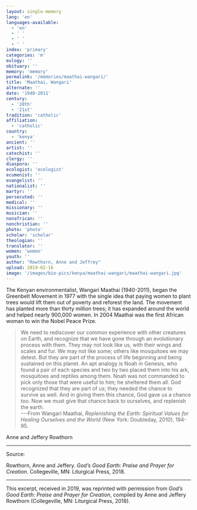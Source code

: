```yaml
---
layout: single-memory
lang: 'en'
languages-available:
  - 'en'
  - ' '
  - ' '
  - ' '
index: 'primary'
categories: 'm'
eulogy: ''
obituary: ''
memory: 'memory'
permalink: '/memories/maathai-wangari/'
title: 'Maathai, Wangari'
alternate: ''
date: '1940-2011'
century:
  - '20th'
  - '21st'                     
tradition: 'catholic'                       
affiliation:
  - 'catholic'
country:
  - 'kenya'
ancient: ''
artist: ''
catechist: ''
clergy: ''
diaspora: ''
ecologist: 'ecologist'
ecumenist: ''
evangelist: ''
nationalist: ''
martyr: ''
persecuted: ''
medical: ''
missionary: ''
musician: ''
nonafrican: ''
nonchristian: ''
photo: 'photo'
scholar: 'scholar'
theologian: ''
translator: ''
women: 'women'
youth: ''
author: "Rowthorn, Anne and Jeffrey"
upload: 2019-02-16
image: '/images/bio-pics/kenya/maathai-wangari/maathai-wangari.jpg'
---
```


The Kenyan environmentalist, Wangari Maathai (1940-2011), began the Greenbelt Movement in 1977 with the single idea that paying women to plant trees would lift them out of poverty and reforest the land.  The movement has planted more than thirty million trees; it has expanded around the world and helped nearly 900,000 women. In 2004  Maathai was the first African woman to win the Nobel Peace Prize.

>We need to rediscover our common experience with other creatures on Earth, and recognize that we have gone through an evolutionary process with them.  They may not look like us, with their wings and scales and fur.  We may not like some; others like mosquitoes we may detest.  But they are part of the process of life beginning and being sustained on this planet.  An apt analogy is Noah in Genesis, who found a pair of each species and two by two placed them into his ark, mosquitoes and reptiles among them.  Noah was not commanded to pick only those that were useful to him; he sheltered them all.  God recognized that they are part of us; they needed the chance to survive as well.  And in giving them this chance, God gave us a chance too.  Now we must give that chance back to ourselves, and replenish the earth.   
---From Wangari Maathai, *Replenishing the Earth: Spiritual Values for Healing Ourselves and the World* (New York: Doubleday, 2010), 194-95.

Anne and Jeffery Rowthorn

---

Source:

Rowthorn, Anne and Jeffery.  *God’s Good Earth:  Praise and Prayer for Creation.* Collegeville, MN:  Liturgical Press, 2018.

---

This excerpt, received in 2019, was reprinted with permission from *God’s Good Earth:  Praise and Prayer for Creation*, compiled by Anne and Jeffery Rowthorn (Collegeville, MN:  Liturgical Press, 2018).
